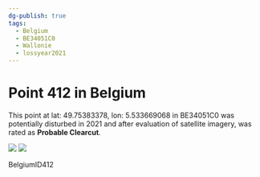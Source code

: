 ```yaml
---
dg-publish: true
tags:
  - Belgium
  - BE34051C0
  - Wallonie
  - lossyear2021
---
```


# Point 412 in Belgium

This point at lat: 49.75383378, lon: 5.533669068 in BE34051C0 was potentially disturbed in 2021 and after evaluation of satellite imagery, was rated as **Probable Clearcut**.

<div class='juxtapose' data-showcredits='false'>
<img src='https://baserow-backend-production20240528124524339000000001.s3.amazonaws.com/user_files/KpBVrYCRy1QuclYnkvlnEMzJuzH1fk7q_0b29924b9fa8f3c5cd37ce30b2adae69c4742ba0b2626d590f7f2102dd50cbd1.png' data-label='September 2015' />
<img src='https://baserow-backend-production20240528124524339000000001.s3.amazonaws.com/user_files/V4russ7C5eUhCch1wofpgRMQyQLhVB83_f0676cb7ccc7763d3a52cb8dac5b907f2276963d69d14691ce0fe3c6ee06ae66.png' data-label='May 2020' />
</div>

BelgiumID412
